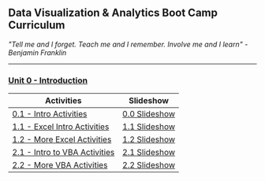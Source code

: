 ## Data Visualization & Analytics Boot Camp Curriculum

_"Tell me and I forget. Teach me and I remember. Involve me and I learn" - Benjamin Franklin_

- - -


### [Unit 0 - Introduction](03-Lesson-Plans/00-Intro)
|Activities|Slideshow|
|---|---|
|[0.1 - Intro Activities](03-Lesson-Plans/00-Intro/1/Activities)|[0.0 Slideshow](https://docs.google.com/presentation/d/1ZHARThMpbms-92QWijJewgoLvOGAqeoSiREXBf7q7BQ/edit#slide=id.g54ab1329fa_0_30)|
|[1.1 - Excel Intro Activities](03-Lesson-Plans/01-Excel/1/Activities)|[1.1 Slideshow](https://docs.google.com/presentation/d/1dcoTmHmK9DDlcQnzfX2FZQjVqb26DVB23x6LbsqPbuY/edit#slide=id.ga41c6b4aff_0_0)|
|[1.2 - More Excel Activities](03-Lesson-Plans/01-Excel/2/Activities)|[1.2 Slideshow](https://docs.google.com/presentation/d/1QKGEwKpxylFDlY4BvCBKo9Qd58nK44gOaPZcuU2xX54/edit?usp=sharing)|
|[2.1 - Intro to VBA Activities](03-Lesson-Plans/02-VBA/1/Activities)|[2.1 Slideshow](https://docs.google.com/presentation/d/1DsCujlDGCOooh3r5DW7rZmeCsCkOAOnYzss9sewZCHM/edit?ts=5faee0b3)|
|[2.2 - More VBA Activities](03-Lesson-Plans/02-VBA/2/Activities)|[2.2 Slideshow](https://docs.google.com/presentation/d/1VXO2t8Py1FV2FWHqcIsdWlGIfCmT9JwmOCpQ4MQ1g4Y/edit?usp=sharing)|

